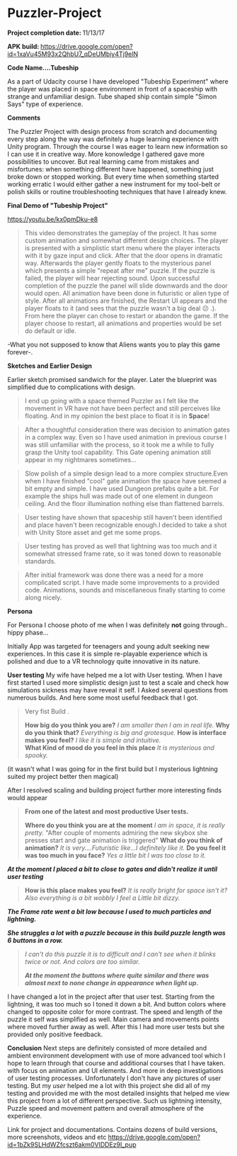 # Puzzler-Project

<b>Project completion date: </b>11/13/17

<b>APK build: </b>https://drive.google.com/open?id=1xaVu45M93x2QhbU7_qDeUMbiy4Tj9elN

**Code Name….Tubeship**
 
As a part of Udacity course I have developed "Tubeship Experiment" where the player was placed in space environment in front of a spaceship with strange and unfamiliar design. Tube shaped ship contain simple "Simon Says" type of experience.

**Comments**

The Puzzler Project with design process from scratch and documenting every step along the way was definitely a huge learning experience with Unity program. Through the course I was eager to learn new information so I can use it in creative way. More konowledge I gathered gave more possibilities to uncover. But real learning came from mistakes and misfortunes: when something different have happened, something just broke down or stopped working.  But every time when something started working erratic I would either gather a new instrument for my tool-belt or polish skills or routine troubleshooting techniques that have I already knew.

**Final Demo of "Tubeship Project"**

https://youtu.be/kx0pmDku-e8

>This video demonstrates the gameplay of the project. It has some custom animation and somewhat different design choices. The player is presented with a simplistic start menu where the player interacts with it by gaze input and click. After that the door opens in dramatic way. Afterwards the player gently floats to the mysterious panel which presents a simple "repeat after me" puzzle. If the puzzle is failed, the player will hear rejecting sound. Upon successful completion of the puzzle the panel will slide downwards and the door would open. All animation have been done in futuristic or alien type of style. After all animations are finished, the Restart UI appears and the player floats to it (and sees that the puzzle wasn't a big deal :confused: .). From here the player can chose to restart or abandon the game. If the player choose to restart, all animations and properties would be set do default  or idle.

-What you not supposed to know that Aliens wants you to play this game forever-.

**Sketches and Earlier Design**

Earlier sketch promised sandwich for the player. Later the blueprint was simplified due to complications with design.
>I end up going with a space themed Puzzler as I felt like the movement in VR have not have been perfect and still perceives like floating. And in my opinion the best place to float it is in **Space**!


>After a thoughtful consideration there was decision to animation gates in a complex way. Even so I have used animation in previous course I was still unfamiliar with the process, so it took me a while to fully grasp the Unity tool capability. This Gate opening animation still appear in my nightmares sometimes...


>Slow polish of a simple design lead to a more complex structure.Even when I have finished "cool" gate animation the space have seemed a bit empty and simple. I have used Dungeon prefabs quite a bit. For example the ships hull was made out of one element in dungeon ceiling. And the floor illumination nothing else than flattened barrels.


>User testing have shown that spaceship still haven't been identified and place haven't been recognizable enough.I decided to take a shot with Unity Store asset and get me some props. 


>User testing has proved as well that lightning was too much and it somewhat stressed frame rate, so it was toned down to reasonable standards.


>After initial framework was done there was a need for a more complicated script. I have made some improvements to a provided code. Animations, sounds and miscellaneous finally starting to come along nicely.

**Persona**

For Persona I choose photo of me when I was definitely **not** going through.. hippy phase…

Initially App was targeted for teenagers and young adult seeking new experiences. In this case it is simple re-playable experience which is polished and due to a VR technology quite innovative in its nature.

**User testing** 
My wife have helped me a lot with User testing. When I have first started I used more simplistic design just to test a scale and check how simulations sickness may have reveal it self. I Asked several questions from numerous builds. And here some  most useful feedback that I got. 
 
>Very fist Build . 
> 
>**How big do you think you are?** 
>_I am smaller then I am in real life._ 
>**Why do you think that?** 
>_Everything is big and grotesque._ 
>**How is interface makes you feel?** 
>_I like it is simple and intuitive._  
>**What Kind of mood do you feel in this place** 
>_It is mysterious and spooky._ 

(it wasn't what I was going for in the first build but I mysterious lightning suited my project better then magical)
 
After I resolved scaling and building project further more interesting finds would appear 
 
>**From one of the latest and most productive User tests.** 
>
>**Where do you think you are at the moment** 
>_I am in space, it is really pretty._ 
>"After couple of moments admiring the new skybox she presses start and gate animation is triggered" 
>**What do you think of animation?** 
>_It is very....Futuristic like...I definitely like it._ 
>**Do you feel it was too much in you face?** 
>_Yes a little bit I was too close to it._  
> 
**_At the moment I placed a bit to close  to gates and didn't realize it until user testing_** 
> 
>**How is this place makes you feel?** 
>_It is really bright for space isn't it? Also everything is a bit wobbly I feel a Little bit dizzy._ 
> 
**_The Frame rate went a bit low because I used to much particles and lightning._** 
 
**_She struggles a lot with a puzzle because in this build puzzle length was 6 buttons in a row._** 

>_I can't do this puzzle it is to difficult and I can't see when it blinks twice or not. And colors are too similar._ 
> 
>**_At the moment the buttons where quite similar and there was almost next to none change in appearance when light up._** 
 
I have changed a lot in the project after that user test. Starting from the lightning, it was too much so I toned it down a bit. And button colors where changed to opposite color for more contrast. The speed and length of the puzzle it self was simplified as well. Main camera and movements points where moved further away as well. After this I had more user tests but she provided only positive feedback.

**Conclusion**
Next steps are definitely consisted of more detailed and ambient environment development with use of more advanced tool which I hope to learn through that course and additional courses that I have taken. with focus on animation and UI elements. And more in deep investigations of user testing processes. Unfortunately I don't have any pictures of user testing. But my _user_ helped me a lot with this project she did all of my testing and provided me with the most detailed insights that helped me view this project from a lot of different perspective. Such us lightning intensity, Puzzle speed and movement pattern and overall atmosphere of the experience. 

Link for project and documentations.
Contains dozens of build versions, more screenshots, videos and etc 
https://drive.google.com/open?id=1bZk9SLHdWZfcszt6akm0VIDDEz9I_pup
